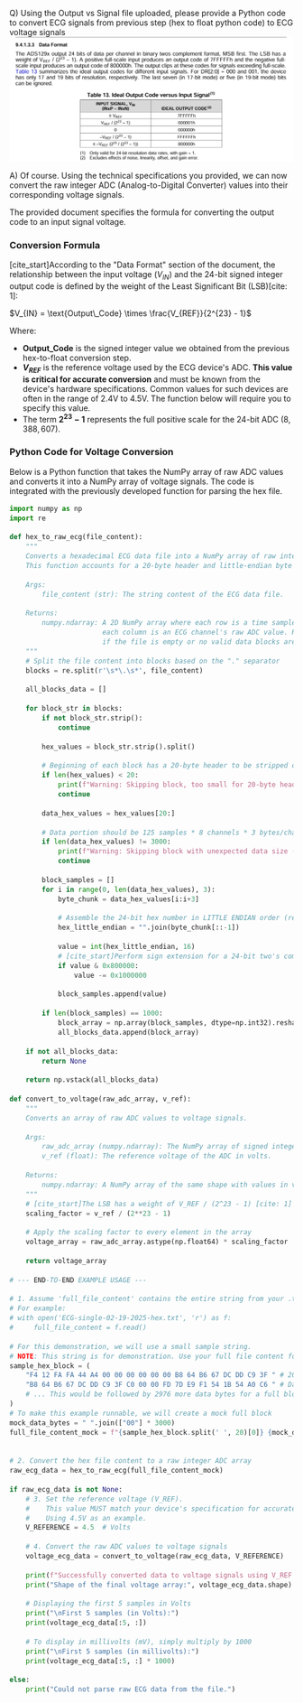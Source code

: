 
Q) Using the Output vs Signal file uploaded, please provide a Python code to convert ECG signals from previous step (hex to float python code) to ECG voltage signals
<img src="fig1_Output_vs_Signal.jpg" width=600px > 


A) Of course. Using the technical specifications you provided, we can now convert the raw integer ADC (Analog-to-Digital Converter) values into their corresponding voltage signals.

The provided document specifies the formula for converting the output code to an input signal voltage.

### Conversion Formula

[cite_start]According to the "Data Format" section of the document, the relationship between the input voltage ($V_{IN}$) and the 24-bit signed integer output code is defined by the weight of the Least Significant Bit (LSB)[cite: 1]:

$V_{IN} = \text{Output\_Code} \times \frac{V_{REF}}{2^{23} - 1}$

Where:
* **Output\_Code** is the signed integer value we obtained from the previous hex-to-float conversion step.
* **$V_{REF}$** is the reference voltage used by the ECG device's ADC. **This value is critical for accurate conversion** and must be known from the device's hardware specifications. Common values for such devices are often in the range of 2.4V to 4.5V. The function below will require you to specify this value.
* The term **$2^{23} - 1$** represents the full positive scale for the 24-bit ADC ($8,388,607$).

### Python Code for Voltage Conversion

Below is a Python function that takes the NumPy array of raw ADC values and converts it into a NumPy array of voltage signals. The code is integrated with the previously developed function for parsing the hex file.

```python
import numpy as np
import re

def hex_to_raw_ecg(file_content):
    """
    Converts a hexadecimal ECG data file into a NumPy array of raw integer values.
    This function accounts for a 20-byte header and little-endian byte order.

    Args:
        file_content (str): The string content of the ECG data file.

    Returns:
        numpy.ndarray: A 2D NumPy array where each row is a time sample and
                       each column is an ECG channel's raw ADC value. Returns None
                       if the file is empty or no valid data blocks are found.
    """
    # Split the file content into blocks based on the "." separator
    blocks = re.split(r'\s*\.\s*', file_content)

    all_blocks_data = []

    for block_str in blocks:
        if not block_str.strip():
            continue

        hex_values = block_str.strip().split()

        # Beginning of each block has a 20-byte header to be stripped out.
        if len(hex_values) < 20:
            print(f"Warning: Skipping block, too small for 20-byte header.")
            continue
        
        data_hex_values = hex_values[20:]

        # Data portion should be 125 samples * 8 channels * 3 bytes/channel = 3000 bytes.
        if len(data_hex_values) != 3000:
            print(f"Warning: Skipping block with unexpected data size ({len(data_hex_values)} bytes).")
            continue

        block_samples = []
        for i in range(0, len(data_hex_values), 3):
            byte_chunk = data_hex_values[i:i+3]
            
            # Assemble the 24-bit hex number in LITTLE ENDIAN order (reverse bytes)
            hex_little_endian = "".join(byte_chunk[::-1])
            
            value = int(hex_little_endian, 16)
            # [cite_start]Perform sign extension for a 24-bit two's complement number [cite: 1]
            if value & 0x800000:
                value -= 0x1000000
            
            block_samples.append(value)

        if len(block_samples) == 1000:
            block_array = np.array(block_samples, dtype=np.int32).reshape(125, 8)
            all_blocks_data.append(block_array)

    if not all_blocks_data:
        return None

    return np.vstack(all_blocks_data)

def convert_to_voltage(raw_adc_array, v_ref):
    """
    Converts an array of raw ADC values to voltage signals.

    Args:
        raw_adc_array (numpy.ndarray): The NumPy array of signed integer ADC values.
        v_ref (float): The reference voltage of the ADC in volts.

    Returns:
        numpy.ndarray: A NumPy array of the same shape with values in volts.
    """
    # [cite_start]The LSB has a weight of V_REF / (2^23 - 1) [cite: 1]
    scaling_factor = v_ref / (2**23 - 1)
    
    # Apply the scaling factor to every element in the array
    voltage_array = raw_adc_array.astype(np.float64) * scaling_factor
    
    return voltage_array

# --- END-TO-END EXAMPLE USAGE ---

# 1. Assume 'full_file_content' contains the entire string from your .txt file
# For example:
# with open('ECG-single-02-19-2025-hex.txt', 'r') as f:
#     full_file_content = f.read()

# For this demonstration, we will use a small sample string.
# NOTE: This string is for demonstration. Use your full file content for actual conversion.
sample_hex_block = (
    "F4 12 FA FA 44 A4 00 00 00 00 00 00 B8 64 B6 67 DC DD C9 3F " # 20-byte Header
    "B8 64 B6 67 DC DD C9 3F C0 00 00 FD 7D E9 F1 54 1B 54 A0 C6 " # Data bytes...
    # ... This would be followed by 2976 more data bytes for a full block
)
# To make this example runnable, we will create a mock full block
mock_data_bytes = " ".join(["00"] * 3000)
full_file_content_mock = f"{sample_hex_block.split(' ', 20)[0]} {mock_data_bytes} ."


# 2. Convert the hex file content to a raw integer ADC array
raw_ecg_data = hex_to_raw_ecg(full_file_content_mock)

if raw_ecg_data is not None:
    # 3. Set the reference voltage (V_REF). 
    #    This value MUST match your device's specification for accurate results.
    #    Using 4.5V as an example.
    V_REFERENCE = 4.5  # Volts

    # 4. Convert the raw ADC values to voltage signals
    voltage_ecg_data = convert_to_voltage(raw_ecg_data, V_REFERENCE)

    print(f"Successfully converted data to voltage signals using V_REF = {V_REFERENCE}V.")
    print("Shape of the final voltage array:", voltage_ecg_data.shape)
    
    # Displaying the first 5 samples in Volts
    print("\nFirst 5 samples (in Volts):")
    print(voltage_ecg_data[:5, :])
    
    # To display in millivolts (mV), simply multiply by 1000
    print("\nFirst 5 samples (in millivolts):")
    print(voltage_ecg_data[:5, :] * 1000)

else:
    print("Could not parse raw ECG data from the file.")

```